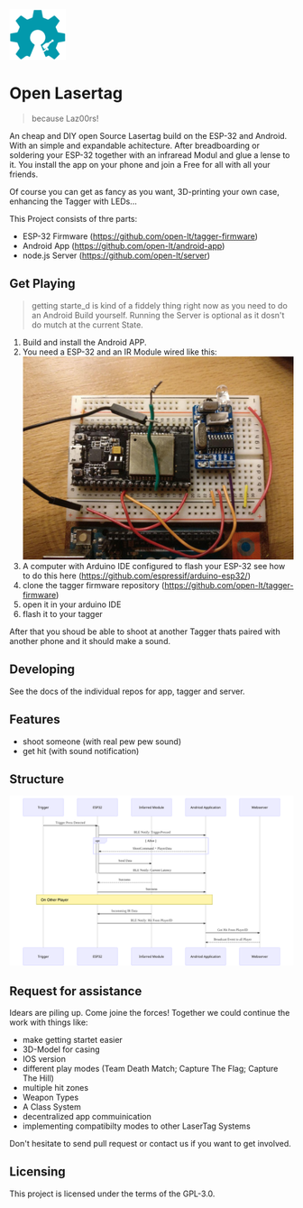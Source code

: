 
<img src="docs/images/open-lasertag-logo.svg" alt="Open Lasertag Logo" width="100"/>

# Open Lasertag
> because Laz00rs!

An cheap and DIY open Source Lasertag build on the ESP-32 and Android. With an simple and expandable achitecture.
After breadboarding or soldering your ESP-32 together with an infraread Modul and glue a lense to it. You install the app on your phone and join a Free for all with all your friends.

Of course you can get as fancy as you want, 3D-printing your own case, enhancing the Tagger with LEDs...

This Project consists of thre parts:
* ESP-32 Firmware (https://github.com/open-lt/tagger-firmware)
* Android App (https://github.com/open-lt/android-app)
* node.js Server (https://github.com/open-lt/server)


## Get Playing
> getting starte_d is kind of a fiddely thing right now as you need to do an Android Build yourself.
> Running the Server is optional as it dosn't do mutch at the current State.

1. Build and install the Android APP.
2. You need a ESP-32 and an IR Module wired like this:
![Open Lasertag ESP-32 YS-IRTM](docs/images/Open-Lasertag-Wiring.jpg)
1. A computer with Arduino IDE configured to flash your ESP-32 see how to do this here (https://github.com/espressif/arduino-esp32/)
1. clone the tagger firmware repository (https://github.com/open-lt/tagger-firmware)
1. open it in your arduino IDE
1. flash it to your tagger

After that you shoud be able to shoot at another Tagger thats paired with another phone and it should make a sound.

## Developing

See the docs of the individual repos for app, tagger and server.

## Features

* shoot someone (with real pew pew sound)
* get hit (with sound notification)


## Structure
![Open Lasertag Structure](/docs/images/Open-Lasertag-Structure.svg)

## Request for assistance
Idears are piling up. Come joine the forces!
Together we could continue the work with things like:
- make getting startet easier
- 3D-Model for casing
- IOS version
- different play modes (Team Death Match; Capture The Flag; Capture The Hill)
- multiple hit zones
- Weapon Types
- A Class System 
- decentralized app commuinication
- implementing compatibilty modes to other LaserTag Systems

Don't hesitate to send pull request or contact us if you want to get involved.


## Licensing

This project is licensed under the terms of the GPL-3.0.